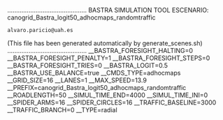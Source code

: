 .............................................
    BASTRA SIMULATION TOOL
    ESCENARIO: canogrid_Bastra_logit50_adhocmaps_randomtraffic

    alvaro.paricio@uah.es
(This file has been generated automatically by generate_scenes.sh)
.............................................
__BASTRA_FORESIGHT_HALTING=0
__BASTRA_FORESIGHT_PENALTY=1
__BASTRA_FORESIGHT_STEPS=0
__BASTRA_FORESIGHT_TRIES=0
__BASTRA_LOGIT=0.5
__BASTRA_USE_BALANCE=true
__CMDS_TYPE=adhocmaps
__GRID_SIZE=16
__LANES=1
__MAX_SPEED=13.9
__PREFIX=canogrid_Bastra_logit50_adhocmaps_randomtraffic
__ROADLENGTH=50
__SIMUL_TIME_END=4000
__SIMUL_TIME_INI=0
__SPIDER_ARMS=16
__SPIDER_CIRCLES=16
__TRAFFIC_BASELINE=3000
__TRAFFIC_BRANCH=0
__TYPE=radial
